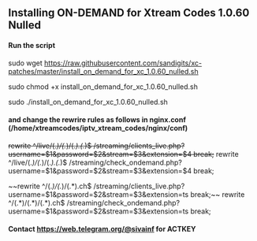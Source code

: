 ## Installing ON-DEMAND for Xtream Codes 1.0.60 Nulled

#### Run the script

sudo wget https://raw.githubusercontent.com/sandigits/xc-patches/master/install_on_demand_for_xc_1.0.60_nulled.sh

sudo chmod +x install_on_demand_for_xc_1.0.60_nulled.sh

sudo ./install_on_demand_for_xc_1.0.60_nulled.sh


#### and change the rewrire rules as follows in nginx.conf (/home/xtreamcodes/iptv_xtream_codes/nginx/conf)

~~rewrite ^/live/(.*)/(.*)/(.*)\.(.*)$ /streaming/clients_live.php?username=$1&password=$2&stream=$3&extension=$4 break;~~
rewrite ^/live/(.*)/(.*)/(.*)\.(.*)$ /streaming/check_ondemand.php?username=$1&password=$2&stream=$3&extension=$4 break;

~~rewrite ^/(.*)/(.*)/(.*).ch$ /streaming/clients_live.php?username=$1&password=$2&stream=$3&extension=ts break;~~
rewrite ^/(.*)/(.*)/(.*).ch$ /streaming/check_ondemand.php?username=$1&password=$2&stream=$3&extension=ts break;


#### Contact https://web.telegram.org/@sivainf for ACTKEY
